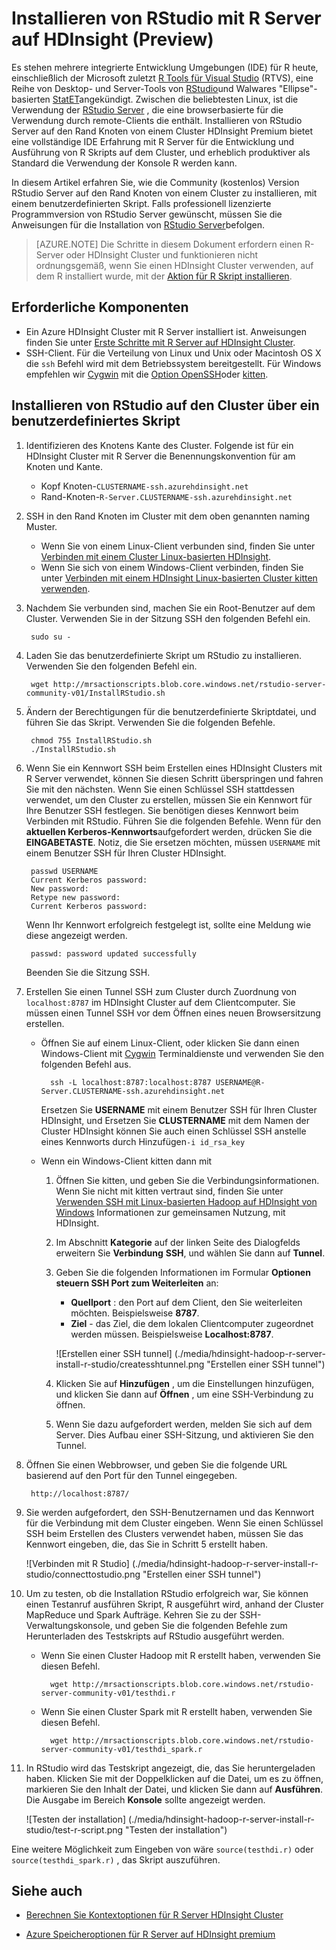 <properties
    pageTitle="Installieren von RStudio mit R Server auf HDInsight (Preview) | Microsoft Azure"
    description="So installieren Sie RStudio mit R Server auf HDInsight (Preview)."
    services="hdinsight"
    documentationCenter=""
    authors="jeffstokes72"
    manager="jhubbard"
    editor="cgronlun"/>

<tags
   ms.service="hdinsight"
   ms.devlang="na"
   ms.topic="article"
   ms.tgt_pltfrm="na"
   ms.workload="big-data"
   ms.date="09/16/2016"
   ms.author="jeffstok"/>


# <a name="installing-rstudio-with-r-server-on-hdinsight-preview"></a>Installieren von RStudio mit R Server auf HDInsight (Preview)

Es stehen mehrere integrierte Entwicklung Umgebungen (IDE) für R heute, einschließlich der Microsoft zuletzt [R Tools für Visual Studio](https://www.visualstudio.com/en-us/features/rtvs-vs.aspx) (RTVS), eine Reihe von Desktop- und Server-Tools von [RStudio](https://www.rstudio.com/products/rstudio-server/)und Walwares "Ellipse"-basierten [StatET](http://www.walware.de/goto/statet)angekündigt. Zwischen die beliebtesten Linux, ist die Verwendung der [RStudio Server](https://www.rstudio.com/products/rstudio-server/) , die eine browserbasierte für die Verwendung durch remote-Clients die enthält.  Installieren von RStudio Server auf den Rand Knoten von einem Cluster HDInsight Premium bietet eine vollständige IDE Erfahrung mit R Server für die Entwicklung und Ausführung von R Skripts auf dem Cluster, und erheblich produktiver als Standard die Verwendung der Konsole R werden kann.

In diesem Artikel erfahren Sie, wie die Community (kostenlos) Version RStudio Server auf den Rand Knoten von einem Cluster zu installieren, mit einem benutzerdefinierten Skript. Falls professionell lizenzierte Programmversion von RStudio Server gewünscht, müssen Sie die Anweisungen für die Installation von [RStudio Server](https://www.rstudio.com/products/rstudio/download-server/)befolgen.

> [AZURE.NOTE] Die Schritte in diesem Dokument erfordern einen R-Server oder HDInsight Cluster und funktionieren nicht ordnungsgemäß, wenn Sie einen HDInsight Cluster verwenden, auf dem R installiert wurde, mit der [Aktion für R Skript installieren](hdinsight-hadoop-r-scripts-linux.md).

## <a name="prerequisites"></a>Erforderliche Komponenten

* Ein Azure HDInsight Cluster mit R Server installiert ist. Anweisungen finden Sie unter [Erste Schritte mit R Server auf HDInsight Cluster](hdinsight-hadoop-r-server-get-started.md).
* SSH-Client. Für die Verteilung von Linux und Unix oder Macintosh OS X die `ssh` Befehl wird mit dem Betriebssystem bereitgestellt. Für Windows empfehlen wir [Cygwin](http://www.redhat.com/services/custom/cygwin/) mit die [Option OpenSSH](https://www.youtube.com/watch?v=CwYSvvGaiWU)oder [kitten](http://www.chiark.greenend.org.uk/~sgtatham/putty/download.html).  


## <a name="install-rstudio-on-the-cluster-using-a-custom-script"></a>Installieren von RStudio auf den Cluster über ein benutzerdefiniertes Skript

1. Identifizieren des Knotens Kante des Cluster. Folgende ist für ein HDInsight Cluster mit R Server die Benennungskonvention für am Knoten und Kante.

    * Kopf Knoten-`CLUSTERNAME-ssh.azurehdinsight.net`
    * Rand-Knoten-`R-Server.CLUSTERNAME-ssh.azurehdinsight.net` 

2. SSH in den Rand Knoten im Cluster mit dem oben genannten naming Muster. 
 
    * Wenn Sie von einem Linux-Client verbunden sind, finden Sie unter [Verbinden mit einem Cluster Linux-basierten HDInsight](hdinsight-hadoop-linux-use-ssh-unix.md#connect-to-a-linux-based-hdinsight-cluster).
    * Wenn Sie sich von einem Windows-Client verbinden, finden Sie unter [Verbinden mit einem HDInsight Linux-basierten Cluster kitten verwenden](hdinsight-hadoop-linux-use-ssh-windows.md#connect-to-a-linux-based-hdinsight-cluster).

3. Nachdem Sie verbunden sind, machen Sie ein Root-Benutzer auf dem Cluster. Verwenden Sie in der Sitzung SSH den folgenden Befehl ein.

        sudo su -

4. Laden Sie das benutzerdefinierte Skript um RStudio zu installieren. Verwenden Sie den folgenden Befehl ein.

        wget http://mrsactionscripts.blob.core.windows.net/rstudio-server-community-v01/InstallRStudio.sh

5. Ändern der Berechtigungen für die benutzerdefinierte Skriptdatei, und führen Sie das Skript. Verwenden Sie die folgenden Befehle.

        chmod 755 InstallRStudio.sh
        ./InstallRStudio.sh

6. Wenn Sie ein Kennwort SSH beim Erstellen eines HDInsight Clusters mit R Server verwendet, können Sie diesen Schritt überspringen und fahren Sie mit den nächsten. Wenn Sie einen Schlüssel SSH stattdessen verwendet, um den Cluster zu erstellen, müssen Sie ein Kennwort für Ihre Benutzer SSH festlegen. Sie benötigen dieses Kennwort beim Verbinden mit RStudio. Führen Sie die folgenden Befehle. Wenn für den **aktuellen Kerberos-Kennworts**aufgefordert werden, drücken Sie die **EINGABETASTE**.  Notiz, die Sie ersetzen möchten, müssen `USERNAME` mit einem Benutzer SSH für Ihren Cluster HDInsight.

        passwd USERNAME
        Current Kerberos password:
        New password:
        Retype new password:
        Current Kerberos password:
        
    Wenn Ihr Kennwort erfolgreich festgelegt ist, sollte eine Meldung wie diese angezeigt werden.

        passwd: password updated successfully


    Beenden Sie die Sitzung SSH.

7. Erstellen Sie einen Tunnel SSH zum Cluster durch Zuordnung von `localhost:8787` im HDInsight Cluster auf dem Clientcomputer. Sie müssen einen Tunnel SSH vor dem Öffnen eines neuen Browsersitzung erstellen.

    * Öffnen Sie auf einem Linux-Client, oder klicken Sie dann einen Windows-Client mit [Cygwin](http://www.redhat.com/services/custom/cygwin/) Terminaldienste und verwenden Sie den folgenden Befehl aus.

            ssh -L localhost:8787:localhost:8787 USERNAME@R-Server.CLUSTERNAME-ssh.azurehdinsight.net
            
        Ersetzen Sie **USERNAME** mit einem Benutzer SSH für Ihren Cluster HDInsight, und Ersetzen Sie **CLUSTERNAME** mit dem Namen der Cluster HDInsight können Sie auch einen Schlüssel SSH anstelle eines Kennworts durch Hinzufügen`-i id_rsa_key`     

    * Wenn ein Windows-Client kitten dann mit

        1.  Öffnen Sie kitten, und geben Sie die Verbindungsinformationen. Wenn Sie nicht mit kitten vertraut sind, finden Sie unter [Verwenden SSH mit Linux-basierten Hadoop auf HDInsight von Windows](hdinsight-hadoop-linux-use-ssh-windows.md) Informationen zur gemeinsamen Nutzung, mit HDInsight.
        2.  Im Abschnitt **Kategorie** auf der linken Seite des Dialogfelds erweitern Sie **Verbindung** **SSH**, und wählen Sie dann auf **Tunnel**.
        3.  Geben Sie die folgenden Informationen im Formular **Optionen steuern SSH Port zum Weiterleiten** an:

            * **Quellport** : den Port auf dem Client, den Sie weiterleiten möchten. Beispielsweise **8787**.
            * **Ziel** - das Ziel, die dem lokalen Clientcomputer zugeordnet werden müssen. Beispielsweise **Localhost:8787**.

            ![Erstellen einer SSH tunnel] (./media/hdinsight-hadoop-r-server-install-r-studio/createsshtunnel.png "Erstellen einer SSH tunnel")

        4. Klicken Sie auf **Hinzufügen** , um die Einstellungen hinzufügen, und klicken Sie dann auf **Öffnen** , um eine SSH-Verbindung zu öffnen.
        5. Wenn Sie dazu aufgefordert werden, melden Sie sich auf dem Server. Dies Aufbau einer SSH-Sitzung, und aktivieren Sie den Tunnel.

8. Öffnen Sie einen Webbrowser, und geben Sie die folgende URL basierend auf den Port für den Tunnel eingegeben.

        http://localhost:8787/ 

9. Sie werden aufgefordert, den SSH-Benutzernamen und das Kennwort für die Verbindung mit dem Cluster eingeben. Wenn Sie einen Schlüssel SSH beim Erstellen des Clusters verwendet haben, müssen Sie das Kennwort eingeben, die, das Sie in Schritt 5 erstellt haben.

    ![Verbinden mit R Studio] (./media/hdinsight-hadoop-r-server-install-r-studio/connecttostudio.png "Erstellen einer SSH tunnel")

10. Um zu testen, ob die Installation RStudio erfolgreich war, Sie können einen Testanruf ausführen Skript, R ausgeführt wird, anhand der Cluster MapReduce und Spark Aufträge. Kehren Sie zu der SSH-Verwaltungskonsole, und geben Sie die folgenden Befehle zum Herunterladen des Testskripts auf RStudio ausgeführt werden.

    * Wenn Sie einen Cluster Hadoop mit R erstellt haben, verwenden Sie diesen Befehl.
        
            wget http://mrsactionscripts.blob.core.windows.net/rstudio-server-community-v01/testhdi.r

    * Wenn Sie einen Cluster Spark mit R erstellt haben, verwenden Sie diesen Befehl.

            wget http://mrsactionscripts.blob.core.windows.net/rstudio-server-community-v01/testhdi_spark.r

11. In RStudio wird das Testskript angezeigt, die, das Sie heruntergeladen haben. Klicken Sie mit der Doppelklicken auf die Datei, um es zu öffnen, markieren Sie den Inhalt der Datei, und klicken Sie dann auf **Ausführen**. Die Ausgabe im Bereich **Konsole** sollte angezeigt werden.
 
    ![Testen der installation] (./media/hdinsight-hadoop-r-server-install-r-studio/test-r-script.png "Testen der installation")

Eine weitere Möglichkeit zum Eingeben von wäre `source(testhdi.r)` oder `source(testhdi_spark.r)` , das Skript auszuführen.

## <a name="see-also"></a>Siehe auch

- [Berechnen Sie Kontextoptionen für R Server HDInsight Cluster](hdinsight-hadoop-r-server-compute-contexts.md)

- [Azure Speicheroptionen für R Server auf HDInsight premium](hdinsight-hadoop-r-server-storage.md)


 
